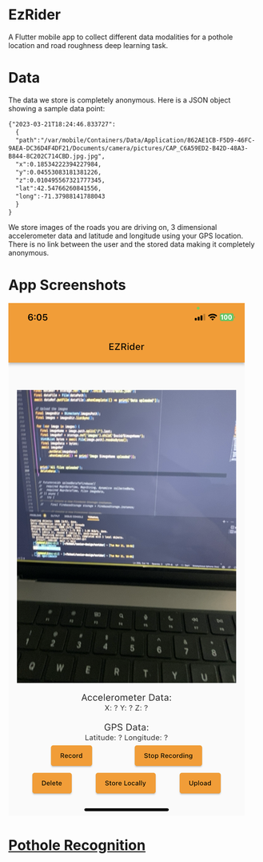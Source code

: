 # EzRider

A Flutter mobile app to collect different data modalities for a pothole location and road roughness deep learning task.

# Data
The data we store is completely anonymous. Here is a JSON object showing a sample data point:

```
{"2023-03-21T18:24:46.833727":
  {
  "path":"/var/mobile/Containers/Data/Application/862AE1CB-F5D9-46FC-9AEA-DC36D4F4DF21/Documents/camera/pictures/CAP_C6A59ED2-B42D-48A3-B844-8C202C714CBD.jpg.jpg",
  "x":0.18534222394227984,
  "y":0.04553083181381226,
  "z":0.010495567321777345,
  "lat":42.54766260841556,
  "long":-71.37988141788043
  }
}
```
We store images of the roads you are driving on, 3 dimensional accelerometer data and latitude and longitude using your GPS location. There is no link between the user and the stored data making it completely anonymous. 

# App Screenshots

![Image3](screenshots/IMG_6511.PNG)


# [Pothole Recognition](https://github.com/aymane-eljerari/pothole-localization)

